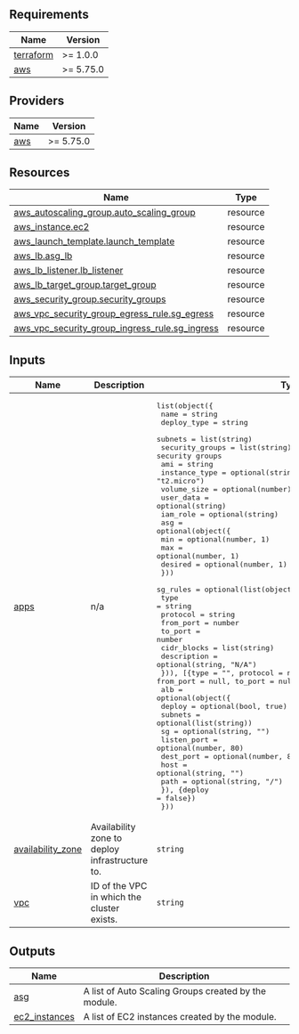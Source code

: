 ## Requirements

| Name | Version |
|------|---------|
| <a name="requirement_terraform"></a> [terraform](#requirement\_terraform) | >= 1.0.0 |
| <a name="requirement_aws"></a> [aws](#requirement\_aws) | >= 5.75.0 |

## Providers

| Name | Version |
|------|---------|
| <a name="provider_aws"></a> [aws](#provider\_aws) | >= 5.75.0 |


## Resources

| Name | Type |
|------|------|
| [aws_autoscaling_group.auto_scaling_group](https://registry.terraform.io/providers/hashicorp/aws/latest/docs/resources/autoscaling_group) | resource |
| [aws_instance.ec2](https://registry.terraform.io/providers/hashicorp/aws/latest/docs/resources/instance) | resource |
| [aws_launch_template.launch_template](https://registry.terraform.io/providers/hashicorp/aws/latest/docs/resources/launch_template) | resource |
| [aws_lb.asg_lb](https://registry.terraform.io/providers/hashicorp/aws/latest/docs/resources/lb) | resource |
| [aws_lb_listener.lb_listener](https://registry.terraform.io/providers/hashicorp/aws/latest/docs/resources/lb_listener) | resource |
| [aws_lb_target_group.target_group](https://registry.terraform.io/providers/hashicorp/aws/latest/docs/resources/lb_target_group) | resource |
| [aws_security_group.security_groups](https://registry.terraform.io/providers/hashicorp/aws/latest/docs/resources/security_group) | resource |
| [aws_vpc_security_group_egress_rule.sg_egress](https://registry.terraform.io/providers/hashicorp/aws/latest/docs/resources/vpc_security_group_egress_rule) | resource |
| [aws_vpc_security_group_ingress_rule.sg_ingress](https://registry.terraform.io/providers/hashicorp/aws/latest/docs/resources/vpc_security_group_ingress_rule) | resource |

## Inputs

| Name | Description | Type | Default | Required |
|------|-------------|------|---------|:--------:|
| <a name="input_apps"></a> [apps](#input\_apps) | n/a | <pre>list(object({<br/>    name            = string<br/>    deploy_type     = string<br/>    subnets         = list(string)<br/>    security_groups = list(string)  // existing security groups<br/>    ami             = string<br/>    instance_type   = optional(string, "t2.micro")<br/>    volume_size     = optional(number)<br/>    user_data       = optional(string)<br/>    iam_role        = optional(string)<br/>    asg = optional(object({<br/>      min     = optional(number, 1)<br/>      max     = optional(number, 1)<br/>      desired = optional(number, 1)<br/>    }))<br/>    sg_rules = optional(list(object({  // security groups to create<br/>      type        = string<br/>      protocol    = string<br/>      from_port   = number<br/>      to_port     = number<br/>      cidr_blocks = list(string)<br/>      description = optional(string, "N/A")<br/>    })), [{type = "", protocol = null, from_port = null, to_port = null, cidr_blocks = null}])<br/>    alb = optional(object({<br/>      deploy      = optional(bool, true)<br/>      subnets     = optional(list(string))<br/>      sg          = optional(string, "")<br/>      listen_port = optional(number, 80)<br/>      dest_port   = optional(number, 80)<br/>      host        = optional(string, "")  <br/>      path        = optional(string, "/")<br/>    }), {deploy = false})<br/>  }))</pre> | n/a | yes |
| <a name="input_availability_zone"></a> [availability\_zone](#input\_availability\_zone) | Availability zone to deploy infrastructure to. | `string` | `"us-east-2a"` | no |
| <a name="input_vpc"></a> [vpc](#input\_vpc) | ID of the VPC in which the cluster exists. | `string` | n/a | yes |

## Outputs

| Name | Description |
|------|-------------|
| <a name="output_asg"></a> [asg](#output\_asg) | A list of Auto Scaling Groups created by the module. |
| <a name="output_ec2_instances"></a> [ec2\_instances](#output\_ec2\_instances) | A list of EC2 instances created by the module. |

